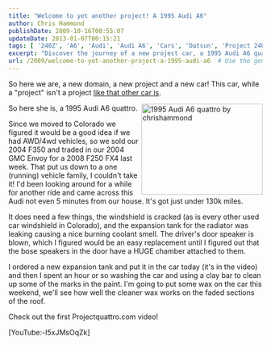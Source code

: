 ```yaml
---
title: "Welcome to yet another project! A 1995 Audi A6"
author: Chris Hammond
publishDate: 2009-10-16T00:55:07
updateDate: 2013-01-07T00:15:21
tags: [ '240Z', 'A6', 'Audi', 'Audi A6', 'Cars', 'Datsun', 'Project 240Z', 'Project240z', 'Project240Zcom', 'Quattro' ]
excerpt: "Discover the journey of a new project car, a 1995 Audi A6 quattro, on Projectquattro.com. Follow along as upgrades are made to this classic vehicle!"
url: /2009/welcome-to-yet-another-project-a-1995-audi-a6  # Use the generated URL with year
---
```

<p>So here we are, a new domain, a new project and a new car! This car, while a "project" isn't a project <a href="https://www.project240z.com/">like that other car is</a>.</p> <p style="text-align: left">So here she is, a 1995 Audi A6 quattro.<a title="1995 Audi A6 quattro by chrishammond" href="https://www.flickr.com/photos/chammond/4009771355/"><img class="pc_img" border="0" alt="1995 Audi A6 quattro by chrishammond" align="right" width="240" height="180" src="https://farm3.static.flickr.com/2527/4009771355_bec35232fb_m.jpg" /></a></p> <p style="text-align: left">Since we moved to Colorado we figured it would be a good idea if we had AWD/4wd vehicles, so we sold our 2004 F350 and traded in our 2004 GMC&#160;Envoy for a 2008 F250 FX4 last week. That put us down to a one (running) vehicle family, I couldn't take it! I'd been looking around for a while for another ride and came across this Audi not even 5 minutes from our house. It's got just under 130k miles.</p> <p>It does need a few things, the windshield is cracked (as is every other used car windshield in Colorado), and the expansion tank for the radiator was leaking causing a nice burning coolant smell. The driver's door speaker is blown, which I figured would be an easy replacement until I figured out that the bose speakers in the door have a HUGE chamber attached to them.</p> <p>I ordered a new expansion tank and put it in the car today (it's in the video) and then I spent an hour or so washing the car and using a clay bar to clean up some of the marks in the paint. I'm going to put some wax on the car this weekend, we'll see how well the cleaner wax works on the faded sections of the roof.</p> <p>Check out the first Projectquattro.com video!&#160;</p> <p>[YouTube:-I5xJMsOqZk]</p>

